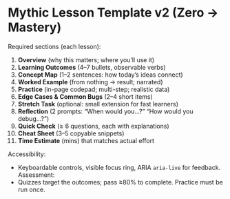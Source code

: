 ﻿# Mythic Lesson Template v2 (Zero → Mastery)

Required sections (each lesson):
1. **Overview** (why this matters; where you’ll use it)
2. **Learning Outcomes** (4–7 bullets, observable verbs)
3. **Concept Map** (1–2 sentences: how today’s ideas connect)
4. **Worked Example** (from nothing → result; narrated)
5. **Practice** (in-page codepad; multi-step; realistic data)
6. **Edge Cases & Common Bugs** (2–4 short items)
7. **Stretch Task** (optional: small extension for fast learners)
8. **Reflection** (2 prompts: “When would you…?” “How would you debug…?”)
9. **Quick Check** (≥ 6 questions, each with explanations)
10. **Cheat Sheet** (3–5 copyable snippets)
11. **Time Estimate** (mins) that matches actual effort

Accessibility:
- Keyboardable controls, visible focus ring, ARIA `aria-live` for feedback.
Assessment:
- Quizzes target the outcomes; pass ≥80% to complete. Practice must be run once.